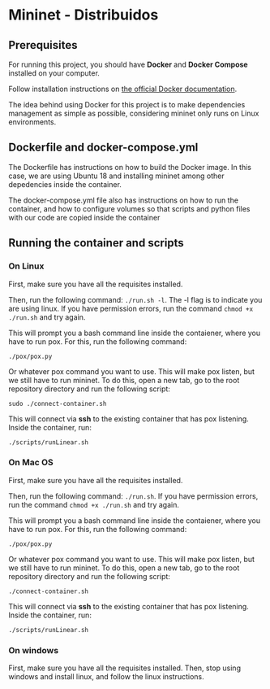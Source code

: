 # Mininet - Distribuidos

## Prerequisites

For running this project, you should have **Docker** and **Docker Compose** installed on your computer.

Follow installation instructions on [the official Docker documentation](https://docs.docker.com/engine/install/ubuntu/).

The idea behind using Docker for this project is to make dependencies management as simple as possible, considering mininet only runs on Linux environments.

## Dockerfile and docker-compose.yml

The Dockerfile has instructions on how to build the Docker image. In this case, we are using Ubuntu 18 and installing mininet among other depedencies inside the container.

The docker-compose.yml file also has instructions on how to run the container, and how to configure volumes so that scripts and python files with our code are copied inside the container

## Running the container and scripts

### On Linux

First, make sure you have all the requisites installed.

Then, run the following command: `./run.sh -l`. The -l flag is to indicate you are using linux. If you have permission errors, run the command `chmod +x ./run.sh` and try again.

This will prompt you a bash command line inside the contaiener, where you have to run pox. For this, run the following command:

`./pox/pox.py`

Or whatever pox command you want to use. This will make pox listen, but we still have to run mininet. To do this, open a new tab, go to the root repository directory and run the following script:

`sudo ./connect-container.sh`

This will connect via **ssh** to the existing container that has pox listening. Inside the container, run:

`./scripts/runLinear.sh`

### On Mac OS

First, make sure you have all the requisites installed.

Then, run the following command: `./run.sh`. If you have permission errors, run the command `chmod +x ./run.sh` and try again.

This will prompt you a bash command line inside the contaiener, where you have to run pox. For this, run the following command:

`./pox/pox.py`

Or whatever pox command you want to use. This will make pox listen, but we still have to run mininet. To do this, open a new tab, go to the root repository directory and run the following script:

`./connect-container.sh`

This will connect via **ssh** to the existing container that has pox listening. Inside the container, run:

`./scripts/runLinear.sh`

### On windows

First, make sure you have all the requisites installed. Then, stop using windows and install linux, and follow the linux instructions.
